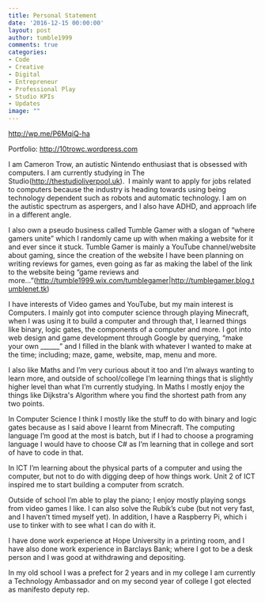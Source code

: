 ```yaml
---
title: Personal Statement
date: '2016-12-15 00:00:00'
layout: post
author: tumble1999
comments: true
categories:
- Code
- Creative
- Digital
- Entrepreneur
- Professional Play
- Studio KPIs
- Updates
image: ""
---
```

http://wp.me/P6MqiQ-ha

<span style="font-weight:400;">Portfolio: </span><a href="http://10trowc.wordpress.com"><span style="font-weight:400;">http://10trowc.wordpress.com</span></a>

<span style="font-weight:400;">I am Cameron Trow, an autistic Nintendo enthusiast that is obsessed with computers. I am currently studying in The Studio(</span><a href="http://thestudioliverpool.uk"><span style="font-weight:400;">http://thestudioliverpool.uk</span></a><span style="font-weight:400;">).  I mainly want to apply for jobs related to computers because the industry is heading towards using being technology dependent such as robots and automatic technology. I am on the autistic spectrum as aspergers, and I also have ADHD, and approach life in a different angle.</span>

<span style="font-weight:400;">I also own a pseudo business called Tumble Gamer with a slogan of “where gamers unite” which I randomly came up with when making a website for it and ever since it stuck. Tumble Gamer is mainly a YouTube channel/website about gaming, since the creation of the website I have been planning on writing reviews for games, even going as far as making the label of the link to the website being “game reviews and more…”(</span><a href="http://tumble1999.wix.com/tumblegamer"><span style="font-weight:400;">http://tumble1999.wix.com/tumblegamer</span></a><span style="font-weight:400;">|</span><a href="http://tumblegamer.blog.tumblenet.tk"><span style="font-weight:400;">http://tumblegamer.blog.tumblenet.tk</span></a><span style="font-weight:400;">)</span>

<span style="font-weight:400;">I have interests of Video games and YouTube, but my main interest is Computers. I mainly got into computer science through playing Minecraft, when I was using it to build a computer and through that, I learned things like binary, logic gates, the components of a computer and more. I got into web design and game development through Google by querying, “make your own ______” and I filled in the blank with whatever I wanted to make at the time; including; maze, game, website, map, menu and more.</span>

<span style="font-weight:400;">I also like Maths and I’m very curious about it too and I’m always wanting to learn more, and outside of school/college I’m learning things that is slightly higher level than what I’m currently studying. In Maths I mostly enjoy the things like Dijkstra's Algorithm where you find the shortest path from any two points.</span>

<span style="font-weight:400;">In Computer Science I think I mostly like the stuff to do with binary and logic gates because as I said above I learnt from Minecraft. The computing language I’m good at the most is batch, but if I had to choose a programing language I would have to choose C# as I’m learning that in college and sort of have to code in that.</span>

<span style="font-weight:400;">In ICT I’m learning about the physical parts of a computer and using the computer, but not to do with digging deep of how things work. Unit 2 of ICT inspired me to start building a computer from scratch.</span>

<span style="font-weight:400;">Outside of school I’m able to play the piano; I enjoy mostly playing songs from video games I like. I can also solve the Rubik’s cube (but not very fast, and I haven’t timed myself yet). In addition, I have a Raspberry Pi, which i use to tinker with to see what I can do with it.</span>

<span style="font-weight:400;">I have done work experience at Hope University in a printing room, and I have also done work experience in Barclays Bank; where I got to be a desk person and I was good at withdrawing and depositing.</span>

<span style="font-weight:400;">In my old school I was a prefect for 2 years and in my college I am currently a Technology Ambassador and on my second year of college I got elected as manifesto deputy rep.</span>

&nbsp;
